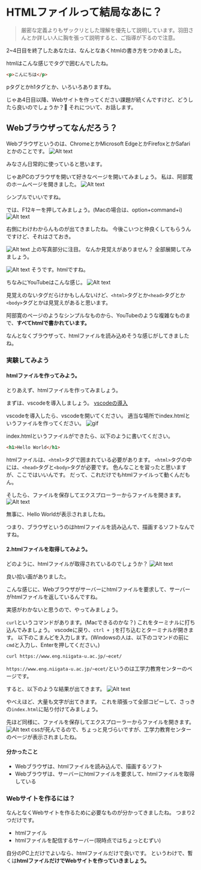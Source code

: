 # HTMLファイルって結局なあに？
> 厳密な定義よりもザックリとした理解を優先して説明しています。羽田さんとか詳しい人に胸を張って説明すると、ご指導が下るので注意。

2~4日目を終了したあなたは、なんとなあくhtmlの書き方をつかめました。

htmlはこんな感じでタグで囲むんでしたね。
```html
<p>こんにちは</p>
```
pタグとかh1タグとか、いろいろありますね。

じゃあ4日目以降、Webサイトを作ってください課題が続くんですけど、どうしたら良いのでしょうか？🤔
それについて、お話します。

## Webブラウザってなんだろう？

Webブラウザというのは、ChromeとかMicrosoft EdgeとかFirefoxとかSafariとかのことです。
![Alt text](image.png)

みなさん日常的に使っていると思います。

じゃあPCのブラウザを開いて好きなページを開いてみましょう。
私は、阿部寛のホームページを開きました。
![Alt text](image-1.png)

シンプルでいいですね。

では、F12キーを押してみましょう。(Macの場合は、option+command+i)
![Alt text](image-2.png)

右側にわけわからんものが出てきましたね。
今後こいつと仲良くしてもらうんですけど、それはさておき。

![Alt text](image-3.png)
上の写真部分に注目。
なんか見覚えがありません？
全部展開してみましょう。

![Alt text](image-4.png)
そうです。htmlですね。

ちなみにYouTubeはこんな感じ。
![Alt text](image-5.png)

見覚えのないタグだらけかもしんないけど、`<html>`タグとか`<head>`タグとか`<body>`タグとかは見覚えがあると思います。

阿部寛のページのようなシンプルなものから、YouTubeのような複雑なものまで、**すべてhtmlで書かれています。**

なんとなくブラウザって、htmlファイルを読み込めそうな感じがしてきましたね。

### 実験してみよう
#### htmlファイルを作ってみよう。
とりあえず、htmlファイルを作ってみましょう。

まずは、vscodeを導入しましょう。
[vscodeの導入](https://qiita.com/nextfp/items/de702b7f90c581eaee72)

vscodeを導入したら、vscodeを開いてください。
適当な場所でindex.htmlというファイルを作ってください。
![gif](Animation1.gif)

index.htmlというファイルができたら、以下のように書いてください。
```html
<h1>Hello World</h1>
```
htmlファイルは、`<html>`タグで囲まれている必要があります。
`<html>`タグの中には、`<head>`タグと`<body>`タグが必要です。
色んなことを習ったと思いますが、ここではいいんです。
だって、これだけでもhtmlファイルって動くんだもん。

そしたら、ファイルを保存してエクスプローラーからファイルを開きます。
![Alt text](Animation2.gif)

無事に、Hello Worldが表示されましたね。

つまり、ブラウザというのはhtmlファイルを読み込んで、描画するソフトなんですね。

#### 2.htmlファイルを取得してみよう。
どのように、htmlファイルが取得されているのでしょうか？
![Alt text](image-6.png)

良い拾い画がありました。

こんな感じに、Webブラウザがサーバーにhtmlファイルを要求して、サーバーがhtmlファイルを返しているんですね。

実感がわかないと思うので、やってみましょう。

`curl`というコマンドがあります。(Macできるのかな？)
これをターミナルに打ち込んでみましょう。
vscodeに戻り、`ctrl + j`を打ち込むとターミナルが開きます。
以下のこまんどを入力します。(Windowsの人は、以下のコマンドの前に`cmd`と入力し、Enterを押してください。)
```bash
curl https://www.eng.niigata-u.ac.jp/~ecet/
```
`https://www.eng.niigata-u.ac.jp/~ecet/`というのは工学力教育センターのページです。

すると、以下のような結果が出てきます。
![Alt text](image-8.png)

やべえほど、大量も文字が出てきます。
これを頑張って全部コピーして、さっきの`index.html`に貼り付けてみましょう。

先ほど同様に、ファイルを保存してエクスプローラーからファイルを開きます。
![Alt text](image-9.png)
cssが死んでるので、ちょっと見づらいですが、工学力教育センターのページが表示されましたね。

#### 分かったこと
- Webブラウザは、htmlファイルを読み込んで、描画するソフト
- Webブラウザは、サーバーにhtmlファイルを要求して、htmlファイルを取得している

### Webサイトを作るには？
なんとなくWebサイトを作るために必要なものが分かってきましたね。
つまり2つだけです。

- htmlファイル
- htmlファイルを配信するサーバー(現時点ではちょっとむずい)

自分のPC上だけでよいなら、htmlファイルだけで良いです。
というわけで、暫くは**htmlファイルだけでWebサイトを作っていきましょう。**